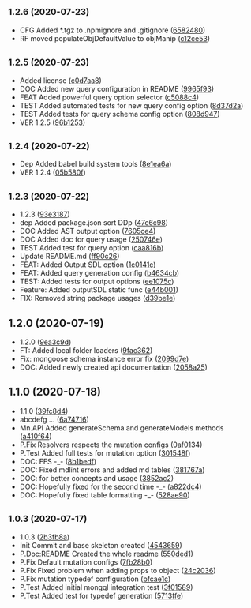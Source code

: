 ## <small>1.2.6 (2020-07-23)</small>

* CFG Added *.tgz to .npmignore and .gitignore ([6582480](https://github.com/Devorein/mongql/commit/6582480))
* RF moved populateObjDefaultValue to objManip ([c12ce53](https://github.com/Devorein/mongql/commit/c12ce53))



## <small>1.2.5 (2020-07-23)</small>

* Added license ([c0d7aa8](https://github.com/Devorein/mongql/commit/c0d7aa8))
* DOC Added new query configuration in README ([9965f93](https://github.com/Devorein/mongql/commit/9965f93))
* FEAT Added powerful query option selector ([c5088c4](https://github.com/Devorein/mongql/commit/c5088c4))
* TEST Added automated tests for new query config option ([8d37d2a](https://github.com/Devorein/mongql/commit/8d37d2a))
* TEST Added tests for query schema config option ([808d947](https://github.com/Devorein/mongql/commit/808d947))
* VER 1.2.5 ([96b1253](https://github.com/Devorein/mongql/commit/96b1253))



## <small>1.2.4 (2020-07-22)</small>

* Dep Added babel build system tools ([8e1ea6a](https://github.com/Devorein/mongql/commit/8e1ea6a))
* VER 1.2.4 ([05b580f](https://github.com/Devorein/mongql/commit/05b580f))



## <small>1.2.3 (2020-07-22)</small>

* 1.2.3 ([93e3187](https://github.com/Devorein/mongql/commit/93e3187))
* dep Added package.json sort DDp ([47c6c98](https://github.com/Devorein/mongql/commit/47c6c98))
* DOC Added AST output option ([7605ce4](https://github.com/Devorein/mongql/commit/7605ce4))
* DOC Added doc for query usage ([250746e](https://github.com/Devorein/mongql/commit/250746e))
* TEST Added test for query option ([caa816b](https://github.com/Devorein/mongql/commit/caa816b))
* Update README.md ([ff90c26](https://github.com/Devorein/mongql/commit/ff90c26))
* FEAT: Added Output SDL option ([1c0141c](https://github.com/Devorein/mongql/commit/1c0141c))
* FEAT: Added query generation config ([b4634cb](https://github.com/Devorein/mongql/commit/b4634cb))
* TEST: Added tests for output options ([ee1075c](https://github.com/Devorein/mongql/commit/ee1075c))
* Feature: Added outputSDL static func ([e44b001](https://github.com/Devorein/mongql/commit/e44b001))
* FIX: Removed string package usages ([d39be1e](https://github.com/Devorein/mongql/commit/d39be1e))



## 1.2.0 (2020-07-19)

* 1.2.0 ([9ea3c9d](https://github.com/Devorein/mongql/commit/9ea3c9d))
* FT: Added local folder loaders ([9fac362](https://github.com/Devorein/mongql/commit/9fac362))
* Fix: mongoose schema instance error fix ([2099d7e](https://github.com/Devorein/mongql/commit/2099d7e))
* DOC: Added newly created api documentation ([2058a25](https://github.com/Devorein/mongql/commit/2058a25))



## 1.1.0 (2020-07-18)

* 1.1.0 ([39fc8d4](https://github.com/Devorein/mongql/commit/39fc8d4))
* abcdefg ... ([6a74716](https://github.com/Devorein/mongql/commit/6a74716))
* Mn.API Added generateSchema and generateModels methods ([a410f64](https://github.com/Devorein/mongql/commit/a410f64))
* P.Fix Resolvers respects the mutation configs ([0af0134](https://github.com/Devorein/mongql/commit/0af0134))
* P.Test Added full tests for mutation option ([301548f](https://github.com/Devorein/mongql/commit/301548f))
* DOC: FFS -_- ([8b1bedf](https://github.com/Devorein/mongql/commit/8b1bedf))
* DOC: Fixed mdlint errors and added md tables ([381767a](https://github.com/Devorein/mongql/commit/381767a))
* DOC: for better concepts and usage ([3852ac2](https://github.com/Devorein/mongql/commit/3852ac2))
* DOC: Hopefully fixed for the second time -_- ([a822dc4](https://github.com/Devorein/mongql/commit/a822dc4))
* DOC: Hopefully fixed table formatting -_- ([528ae90](https://github.com/Devorein/mongql/commit/528ae90))



## <small>1.0.3 (2020-07-17)</small>

* 1.0.3 ([2b3fb8a](https://github.com/Devorein/mongql/commit/2b3fb8a))
* Init Commit and base skeleton created ([4543659](https://github.com/Devorein/mongql/commit/4543659))
* P.Doc:README Created the whole readme ([550ded1](https://github.com/Devorein/mongql/commit/550ded1))
* P.Fix Default mutation configs ([7fb28b0](https://github.com/Devorein/mongql/commit/7fb28b0))
* P.Fix Fixed problem when adding props to object ([24c2036](https://github.com/Devorein/mongql/commit/24c2036))
* P.Fix mutation typedef configuration ([bfcae1c](https://github.com/Devorein/mongql/commit/bfcae1c))
* P.Test Added initial mongql integration test ([3f01589](https://github.com/Devorein/mongql/commit/3f01589))
* P.Test Added test for typedef generation ([5713ffe](https://github.com/Devorein/mongql/commit/5713ffe))



